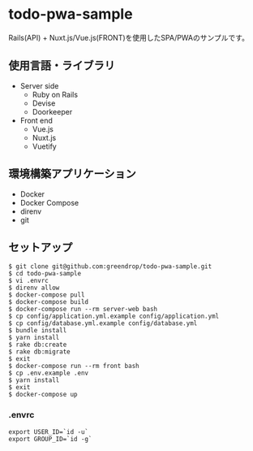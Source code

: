 # todo-pwa-sample

Rails(API) + Nuxt.js/Vue.js(FRONT)を使用したSPA/PWAのサンプルです。

## 使用言語・ライブラリ

- Server side
  - Ruby on Rails
  - Devise
  - Doorkeeper
- Front end
  - Vue.js
  - Nuxt.js
  - Vuetify

## 環境構築アプリケーション

- Docker
- Docker Compose
- direnv
- git

## セットアップ

```shell
$ git clone git@github.com:greendrop/todo-pwa-sample.git
$ cd todo-pwa-sample
$ vi .envrc
$ direnv allow
$ docker-compose pull
$ docker-compose build
$ docker-compose run --rm server-web bash
$ cp config/application.yml.example config/application.yml
$ cp config/database.yml.example config/database.yml
$ bundle install
$ yarn install
$ rake db:create
$ rake db:migrate
$ exit
$ docker-compose run --rm front bash
$ cp .env.example .env
$ yarn install
$ exit
$ docker-compose up
```

### .envrc

```
export USER_ID=`id -u`
export GROUP_ID=`id -g`
```
